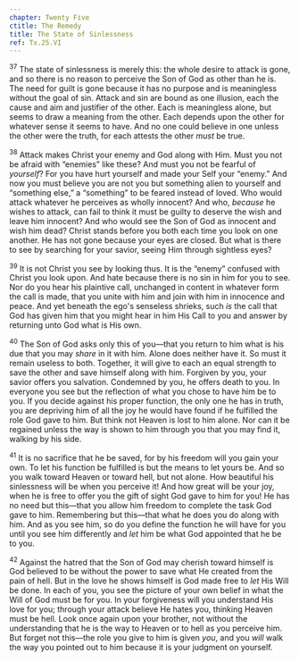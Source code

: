 ```yaml
---
chapter: Twenty Five
ctitle: The Remedy
title: The State of Sinlessness
ref: Tx.25.VI
---
```


<sup>37</sup> The state of sinlessness is merely this: the whole desire to attack
is gone, and so there is no reason to perceive the Son of God as other
than he is. The need for guilt is gone because it has no purpose and is
meaningless without the goal of sin. Attack and sin are bound as one
illusion, each the cause and aim and justifier of the other. Each is
meaningless alone, but seems to draw a meaning from the other. Each
depends upon the other for whatever sense it seems to have. And no one
could believe in one unless the other were the truth, for each attests
the other *must* be true.

<sup>38</sup> Attack makes Christ your enemy and God along with Him. Must you not
be afraid with “enemies” like these? And must you not be fearful of
*yourself*? For you have hurt yourself and made your Self your “enemy.”
And now you must believe you are not you but something alien to yourself
and “something else,” a “something” to be feared instead of loved. Who
would attack whatever he perceives as wholly innocent? And who,
*because* he wishes to attack, can fail to think it must be guilty to
deserve the wish and leave him innocent? And who would see the Son of
God as innocent and wish him dead? Christ stands before you both each
time you look on one another. He has not gone because your eyes are
closed. But what is there to see by searching for your savior, seeing
Him through sightless eyes?

<sup>39</sup> It is not Christ you see by looking thus. It is the “enemy” confused
with Christ you look upon. And hate because there is no sin in him for
you to see. Nor do you hear his plaintive call, unchanged in content in
whatever form the call is made, that you unite with him and join with
him in innocence and peace. And yet beneath the ego's senseless shrieks,
such *is* the call that God has given him that you might hear in him His
Call to you and answer by returning unto God what is His own.

<sup>40</sup> The Son of God asks only this of you—that you return to him what is
his due that you may *share* in it with him. Alone does neither have it.
So must it remain useless to both. Together, it will give to each an
equal strength to save the other and save himself along with him.
Forgiven by you, your savior offers you salvation. Condemned by you, he
offers death to you. In everyone you see but the reflection of what you
chose to have him be to you. If you decide against his proper function,
the only one he has in truth, you are depriving him of all the joy he
would have found if he fulfilled the role God gave to him. But think not
Heaven is lost to him alone. Nor can it be regained unless the way is
shown to him through you that you may find it, walking by his side.

<sup>41</sup> It is no sacrifice that he be saved, for by his freedom will you gain
your own. To let his function be fulfilled is but the means to let yours
be. And so you walk toward Heaven or toward hell, but not alone. How
beautiful his sinlessness will be when you perceive it! And how great
will be your joy, when he is free to offer you the gift of sight God
gave to him for you! He has no need but this—that you allow him freedom
to complete the task God gave to him. Remembering but this—that what he
does you do along with him. And as you see him, so do you define the
function he will have for you until you see him differently and *let*
him be what God appointed that he be to you.

<sup>42</sup> Against the hatred that the Son of God may cherish toward himself is
God believed to be without the power to save what He created from the
pain of hell. But in the love he shows himself is God made free to *let*
His Will be done. In each of you, you see the picture of your own belief
in what the Will of God must be for you. In your forgiveness will you
understand His love for you; through your attack believe He hates you,
thinking Heaven must be hell. Look once again upon your brother, not
without the understanding that he is the way to Heaven or to hell as you
perceive him. But forget not this—the role you give to him is given
*you*, and you *will* walk the way you pointed out to him because it is
your judgment on yourself.

